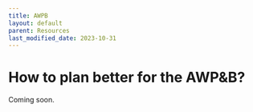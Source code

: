 ```yaml
---
title: AWPB
layout: default
parent: Resources
last_modified_date: 2023-10-31
---
```


# How to plan better for the AWP&B?

Coming soon.